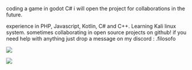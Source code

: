 coding a game in godot C#
i will open the project for collaborations in the future.

experience in PHP, Javascript, Kotlin, C# and C++. Learning Kali linux system.
sometimes collaborating in open source projects on github!
if you need help with anything just drop a message on my discord : .filosofo


![](https://komarev.com/ghpvc/?username=JjJjJose)

![](cm1q45n82248530clgpd5bs2fs)
